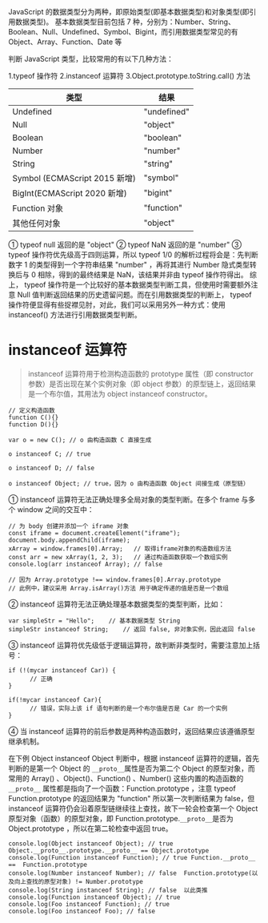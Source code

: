 JavaScript 的数据类型分为两种，即原始类型(即基本数据类型)和对象类型(即引用数据类型)。
基本数据类型目前包括 7 种，分别为：Number、String、Boolean、Null、Undefined、Symbol、Bigint，而引用数据类型常见的有 Object、Array、Function、Date 等

判断 JavaScript 类型，比较常用的有以下几种方法：

1.typeof 操作符
2.instanceof 运算符
3.Object.prototype.toString.call() 方法

| 类型                          | 结果        |
| ----------------------------- | ----------- |
| Undefined                     | "undefined" |
| Null                          | "object"    |
| Boolean                       | "boolean"   |
| Number                        | "number"    |
| String                        | "string"    |
| Symbol (ECMAScript 2015 新增) | "symbol"    |
| BigInt(ECMAScript 2020 新增)  | "bigint"    |
| Function 对象                 | "function"  |
| 其他任何对象                  | "object"    |

① typeof null 返回的是 "object"
② typeof NaN 返回的是 "number"
③ typeof 操作符优先级高于四则运算，所以 typeof 1/0 的解析过程将会是：先判断数字 1 的类型得到一个字符串结果 "number" ，再将其进行 Number 隐式类型转换后与 0 相除，得到的最终结果是 NaN，该结果并非由 typeof 操作符得出。
综上， typeof 操作符是一个比较好的基本数据类型判断工具，但使用时需要额外注意 Null 值判断返回结果的历史遗留问题。而在引用数据类型的判断上， typeof 操作符便显得有些捉襟见肘，对此，我们可以采用另外一种方式：使用 instanceof() 方法进行引用数据类型判断。

# instanceof 运算符

> instanceof 运算符用于检测构造函数的 prototype 属性（即 constructor 参数）是否出现在某个实例对象（即 object 参数）的原型链上，返回结果是一个布尔值，其用法为 object instanceof constructor。

```
// 定义构造函数
function C(){}
function D(){}

var o = new C(); // o 由构造函数 C 直接生成

o instanceof C; // true

o instanceof D; // false

o instanceof Object; // true，因为 o 由构造函数 Object 间接生成（原型链）
```

① instanceof 运算符无法正确处理多全局对象的类型判断。在多个 frame 与多个 window 之间的交互中：

```
// 为 body 创建并添加一个 iframe 对象
const iframe = document.createElement("iframe");
document.body.appendChild(iframe);
xArray = window.frames[0].Array;   // 取得iframe对象的构造数组方法
const arr = new xArray(1, 2, 3);   // 通过构造函数获取一个数组实例
console.log(arr instanceof Array); // false

// 因为 Array.prototype !== window.frames[0].Array.prototype
// 此例中，建议采用 Array.isArray()方法 用于确定传递的值是否是一个数组
```

② instanceof 运算符无法正确处理基本数据类型的类型判断，比如：

```
var simpleStr = "Hello";	// 基本数据类型 String
simpleStr instanceof String;    // 返回 false, 非对象实例，因此返回 false
```

③ instanceof 运算符优先级低于逻辑运算符，故判断非类型时，需要注意加上括号：

```
if (!(mycar instanceof Car)) {
      // 正确
}

if(!mycar instanceof Car){
      // 错误，实际上该 if 语句判断的是一个布尔值是否是 Car 的一个实例
}
```

④ 当 instanceof 运算符的前后参数是两种构造函数时，返回结果应该遵循原型继承机制。

在下例 Object instanceof Object 判断中，根据 instanceof 运算符的逻辑，首先判断的是第一个 Object 的
`__proto__`属性是否为第二个 Object 的原型对象，而常用的 Array() 、Object()、Function() 、Number() 这些内置的构造函数的`__proto__` 属性都是指向了一个函数：Function.prototype ，注意 typeof Function.prototype 的返回结果为 "function"
所以第一次判断结果为 false，但 instanceof 运算符仍会沿着原型链继续往上查找，故下一轮会检查第一个 Object 原型对象（函数）的原型对象，即 Function.prototype.`__proto__`是否为 Object.prototype ，所以在第二轮检查中返回 true。

```
console.log(Object instanceof Object); // true Object.__proto__.prototype.__proto__ == Object.prototype
console.log(Function instanceof Function); // true Function.__proto__ ==  Function.prototype
console.log(Number instanceof Number); // false  Function.prototype(以及向上查找的原型对象) != Number.prototype
console.log(String instanceof String); // false  以此类推
console.log(Function instanceof Object); // true
console.log(Foo instanceof Function); // true
console.log(Foo instanceof Foo); // false
```
